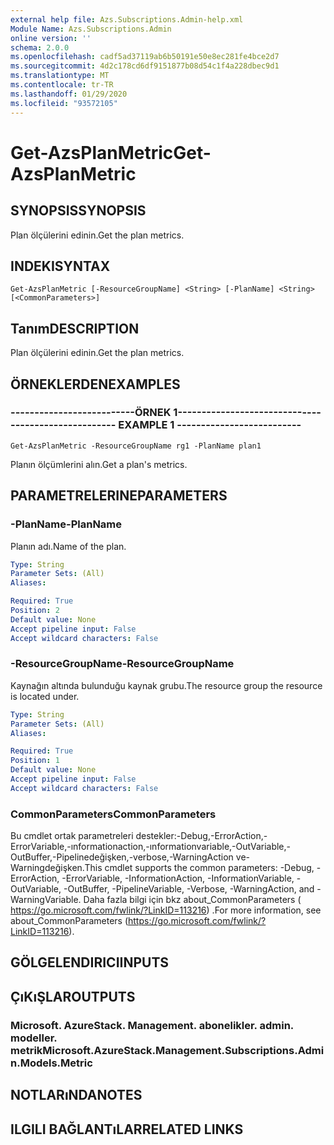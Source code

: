```yaml
---
external help file: Azs.Subscriptions.Admin-help.xml
Module Name: Azs.Subscriptions.Admin
online version: ''
schema: 2.0.0
ms.openlocfilehash: cadf5ad37119ab6b50191e50e8ec281fe4bce2d7
ms.sourcegitcommit: 4d2c178cd6df9151877b08d54c1f4a228dbec9d1
ms.translationtype: MT
ms.contentlocale: tr-TR
ms.lasthandoff: 01/29/2020
ms.locfileid: "93572105"
---
```

# <span data-ttu-id="1ce26-101">Get-AzsPlanMetric</span><span class="sxs-lookup"><span data-stu-id="1ce26-101">Get-AzsPlanMetric</span></span>

## <span data-ttu-id="1ce26-102">SYNOPSIS</span><span class="sxs-lookup"><span data-stu-id="1ce26-102">SYNOPSIS</span></span>
<span data-ttu-id="1ce26-103">Plan ölçülerini edinin.</span><span class="sxs-lookup"><span data-stu-id="1ce26-103">Get the plan metrics.</span></span>

## <span data-ttu-id="1ce26-104">INDEKI</span><span class="sxs-lookup"><span data-stu-id="1ce26-104">SYNTAX</span></span>

```
Get-AzsPlanMetric [-ResourceGroupName] <String> [-PlanName] <String> [<CommonParameters>]
```

## <span data-ttu-id="1ce26-105">Tanım</span><span class="sxs-lookup"><span data-stu-id="1ce26-105">DESCRIPTION</span></span>
<span data-ttu-id="1ce26-106">Plan ölçülerini edinin.</span><span class="sxs-lookup"><span data-stu-id="1ce26-106">Get the plan metrics.</span></span>

## <span data-ttu-id="1ce26-107">ÖRNEKLERDEN</span><span class="sxs-lookup"><span data-stu-id="1ce26-107">EXAMPLES</span></span>

### <span data-ttu-id="1ce26-108">--------------------------ÖRNEK 1--------------------------</span><span class="sxs-lookup"><span data-stu-id="1ce26-108">-------------------------- EXAMPLE 1 --------------------------</span></span>
```
Get-AzsPlanMetric -ResourceGroupName rg1 -PlanName plan1
```

<span data-ttu-id="1ce26-109">Planın ölçümlerini alın.</span><span class="sxs-lookup"><span data-stu-id="1ce26-109">Get a plan's metrics.</span></span>

## <span data-ttu-id="1ce26-110">PARAMETRELERINE</span><span class="sxs-lookup"><span data-stu-id="1ce26-110">PARAMETERS</span></span>

### <span data-ttu-id="1ce26-111">-PlanName</span><span class="sxs-lookup"><span data-stu-id="1ce26-111">-PlanName</span></span>
<span data-ttu-id="1ce26-112">Planın adı.</span><span class="sxs-lookup"><span data-stu-id="1ce26-112">Name of the plan.</span></span>

```yaml
Type: String
Parameter Sets: (All)
Aliases: 

Required: True
Position: 2
Default value: None
Accept pipeline input: False
Accept wildcard characters: False
```

### <span data-ttu-id="1ce26-113">-ResourceGroupName</span><span class="sxs-lookup"><span data-stu-id="1ce26-113">-ResourceGroupName</span></span>
<span data-ttu-id="1ce26-114">Kaynağın altında bulunduğu kaynak grubu.</span><span class="sxs-lookup"><span data-stu-id="1ce26-114">The resource group the resource is located under.</span></span>

```yaml
Type: String
Parameter Sets: (All)
Aliases: 

Required: True
Position: 1
Default value: None
Accept pipeline input: False
Accept wildcard characters: False
```

### <span data-ttu-id="1ce26-115">CommonParameters</span><span class="sxs-lookup"><span data-stu-id="1ce26-115">CommonParameters</span></span>
<span data-ttu-id="1ce26-116">Bu cmdlet ortak parametreleri destekler:-Debug,-ErrorAction,-ErrorVariable,-ınformationaction,-ınformationvariable,-OutVariable,-OutBuffer,-Pipelinedeğişken,-verbose,-WarningAction ve-Warningdeğişken.</span><span class="sxs-lookup"><span data-stu-id="1ce26-116">This cmdlet supports the common parameters: -Debug, -ErrorAction, -ErrorVariable, -InformationAction, -InformationVariable, -OutVariable, -OutBuffer, -PipelineVariable, -Verbose, -WarningAction, and -WarningVariable.</span></span> <span data-ttu-id="1ce26-117">Daha fazla bilgi için bkz about_CommonParameters ( https://go.microsoft.com/fwlink/?LinkID=113216) .</span><span class="sxs-lookup"><span data-stu-id="1ce26-117">For more information, see about_CommonParameters (https://go.microsoft.com/fwlink/?LinkID=113216).</span></span>

## <span data-ttu-id="1ce26-118">GÖLGELENDIRICI</span><span class="sxs-lookup"><span data-stu-id="1ce26-118">INPUTS</span></span>

## <span data-ttu-id="1ce26-119">ÇıKıŞLAR</span><span class="sxs-lookup"><span data-stu-id="1ce26-119">OUTPUTS</span></span>

### <span data-ttu-id="1ce26-120">Microsoft. AzureStack. Management. abonelikler. admin. modeller. metrik</span><span class="sxs-lookup"><span data-stu-id="1ce26-120">Microsoft.AzureStack.Management.Subscriptions.Admin.Models.Metric</span></span>

## <span data-ttu-id="1ce26-121">NOTLARıNDA</span><span class="sxs-lookup"><span data-stu-id="1ce26-121">NOTES</span></span>

## <span data-ttu-id="1ce26-122">ILGILI BAĞLANTıLAR</span><span class="sxs-lookup"><span data-stu-id="1ce26-122">RELATED LINKS</span></span>

